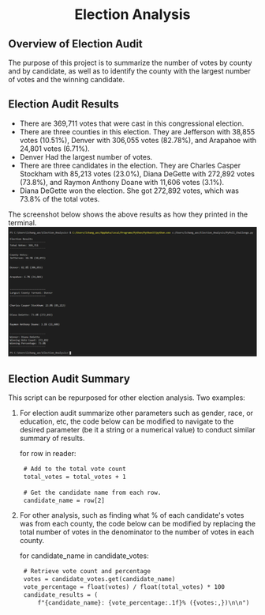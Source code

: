<h1 align="center">Election Analysis</h1>

## Overview of Election Audit
The purpose of this project is to summarize the number of votes by county and by candidate, as well as to identify the county with the largest number of votes and the winning candidate.

## Election Audit Results

* There are  369,711 votes that were cast in this congressional election. 
* There are three counties in this election. They are Jefferson with 38,855 votes (10.51%), Denver with 306,055 votes (82.78%), and Arapahoe with 24,801 votes (6.71%).
* Denver Had the largest number of votes.
* There are three candidates in the election. They are Charles Casper Stockham with 85,213 votes (23.0%), Diana DeGette with 272,892 votes (73.8%), and Raymon Anthony Doane with 11,606 votes (3.1%).
* Diana DeGette won the election.  She got 272,892 votes, which was 73.8% of the total votes. 

The screenshot below shows the above results as how they printed in the terminal. 
![](https://github.com/lu-chang-axonic/Election_Analysis/blob/main/Results%20Printed%20to%20the%20Terminal.PNG)

## Election Audit Summary
This script can be repurposed for other election analysis. Two examples:
1. For election audit summarize other parameters such as gender, race, or education, etc, the code below can be modified to navigate to the desired parameter (be it a string or a numerical value) to conduct similar summary of results.

    for row in reader:

        # Add to the total vote count
        total_votes = total_votes + 1

        # Get the candidate name from each row.
        candidate_name = row[2]
        
2. For other analysis, such as finding what % of each candidate's votes was from each county, the code below can be modified by replacing the total number of votes in the denominator to the number of votes in each county.

    
    for candidate_name in candidate_votes:

        # Retrieve vote count and percentage
        votes = candidate_votes.get(candidate_name)
        vote_percentage = float(votes) / float(total_votes) * 100
        candidate_results = (
            f"{candidate_name}: {vote_percentage:.1f}% ({votes:,})\n\n")



